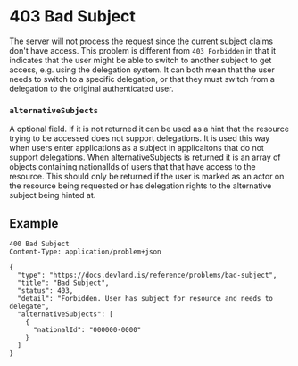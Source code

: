 # 403 Bad Subject

The server will not process the request since the current subject claims don't have access.
This problem is different from `403 Forbidden` in that it indicates that the user might be able to switch to another subject to get access, e.g. using the delegation system. It can both mean that the user needs to switch to a specific delegation, or that they must switch from a delegation to the original authenticated user.

### `alternativeSubjects`

A optional field. If it is not returned it can be used as a hint that the resource trying to be accessed does not support delegations. It is used this way when users enter applications as a subject in applicaitons that do not support delegations.
When alternativeSubjects is returned it is an array of objects containing nationalIds of users that that have access to the resource. This should only be returned if the user is marked as an actor on the resource being requested or has delegation rights to the alternative subject being hinted at.

## Example

```
400 Bad Subject
Content-Type: application/problem+json

{
  "type": "https://docs.devland.is/reference/problems/bad-subject",
  "title": "Bad Subject",
  "status": 403,
  "detail": "Forbidden. User has subject for resource and needs to delegate",
  "alternativeSubjects": [
    {
      "nationalId": "000000-0000"
    }
  ]
}
```
